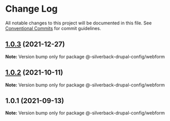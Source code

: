 # Change Log

All notable changes to this project will be documented in this file.
See [Conventional Commits](https://conventionalcommits.org) for commit guidelines.

## [1.0.3](https://github.com/AmazeeLabs/silverback-mono/compare/@-silverback-drupal-config/webform@1.0.2...@-silverback-drupal-config/webform@1.0.3) (2021-12-27)

**Note:** Version bump only for package @-silverback-drupal-config/webform





## [1.0.2](https://github.com/AmazeeLabs/silverback-mono/compare/@-silverback-drupal-config/webform@1.0.1...@-silverback-drupal-config/webform@1.0.2) (2021-10-11)

**Note:** Version bump only for package @-silverback-drupal-config/webform





## 1.0.1 (2021-09-13)

**Note:** Version bump only for package @-silverback-drupal-config/webform
